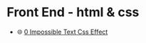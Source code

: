 # Front End - html & css
- 🌐 [0 Impossible Text Css Effect](https://repl.it/@rohancce/Impossible-Text-CSS-Effect)